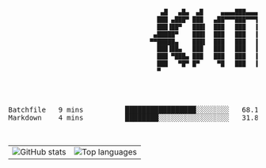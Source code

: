 <div align="center">

```txt
                                           ▄█   ▄█▄  ▄█     ▄▄▄▄███▄▄▄▄    ▄██████▄ 
                                          ███ ▄███▀ ███   ▄██▀▀▀███▀▀▀██▄ ███    ███
                                          ███▐██▀   ███▌  ███   ███   ███ ███    ███
                                         ▄█████▀    ███▌  ███   ███   ███ ███    ███
                                        ▀▀█████▄    ███▌  ███   ███   ███ ███    ███
                                          ███▐██▄   ███   ███   ███   ███ ███    ███
                                          ███ ▀███▄ ███   ███   ███   ███ ███    ███
                                          ███   ▀█▀ █▀     ▀█   ███   █▀   ▀██████▀ 
                                          ▀                                         
```
<pre>
<!--START_SECTION:waka-->


Batchfile   9 mins          █████████████████░░░░░░░░   68.12 %
Markdown    4 mins          ████████░░░░░░░░░░░░░░░░░   31.88 %

<!--END_SECTION:waka-->
</pre>

<table align="center">
  <tr>
    <td valign="top">
      <img alt="GitHub stats"
           src="https://github-readme-stats.vercel.app/api?username=kim0chi&show_icons=true&hide_title=true&rank_icon=percentile&line_height=28&hide_border=true&theme=dark" />
    </td>
    <td valign="top">
      <img alt="Top languages"
           src="https://github-readme-stats.vercel.app/api/top-langs/?username=kim0chi&layout=compact&card_width=420&langs_count=8&hide_border=true&theme=dark" />
    </td>
  </tr>
</table>


